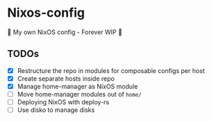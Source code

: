 # Nixos-config

🚧 My own NixOS config - Forever WIP 🚧

## TODOs

- [x] Restructure the repo in modules for composable configs per host
- [x] Create separate hosts inside repo
- [x] Manage home-manager as NixOS module
- [ ] Move home-manager modules out of `home/`
- [ ] Deploying NixOS with deploy-rs
- [ ] Use disko to manage disks
